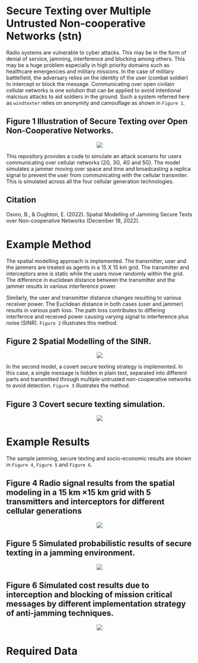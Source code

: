 # Secure Texting over Multiple Untrusted Non-cooperative Networks (stn)
Radio systems are vulnerable to cyber attacks. This may be in the form of denial of service, jamming, interference and blocking among others. This may be a huge problem especially in high priority domains such as healthcare emergencies and military missions. In the case of military battlefield, the adversary relies on the identity of the user (combat soldier) to intercept or block the message. Communicating over open civilain cellular networks is one solution that can be applied to avoid intentional malcious attacks to aid soldiers in the ground. Such a system referred here as `windtexter` relies on anonymity and camouflage as shown in `Figure 1`. 

## Figure 1 Illustration of Secure Texting over Open Non-Cooperative Networks.
<p align="center">
  <img src="/docs/windtexter.png" />
</p>

This repository provides a code to simulate an attack scenario for users communicating over cellular networks (2G, 3G, 4G and 5G). The model simulates a jammer moving over space and time and broadcasting a replica signal to prevent the user from communicating with the cellular transmiter. This is simulated across all the four cellular generation technologies.

Citation
---------
Osoro, B., & Oughton, E. (2022). Spatial Modelling of Jamming Secure Texts over Non-cooperative Networks (December 18, 2022).

Example Method
==============

The spatial modelling approach is implemented. The transmitter, user and the jammers are treated as agents in a 15 X 15 km grid. The transmitter and interceptors aree is static while the users move randomly within the grid. The difference in euclidean distance between the transmitter and the jammer results in various interference power.

Similarly, the user and transmitter distance changes resulting to various receiver power. The Euclidean distance in both cases (user  and jammer) results in various path loss. The path loss contributes to differing interfernce and received power causing varying signal to interference plus noise (SINR). `Figure 2` illustrates this method.

## Figure 2 Spatial Modelling of the SINR.
<p align="center">
  <img src="/docs/Box_model.png" />
</p>

In the second model, a covert secure texting strategy is implemented. In this case, a single message is hidden in plain text, separated into different parts and transmitted through multiple untrusted non-cooperative networks to avoid detection. `Figure 3` illustrates the method.

## Figure 3 Covert secure texting simulation.
<p align="center">
  <img src="/docs/method_covert .png" />
</p>

Example Results
==============

The sample jamming, secure texting and socio-economic results are shown in `Figure 4`, `Figure 5` and `Figure 6`.

## Figure 4 Radio signal results from the spatial modeling in a 15 km ×15 km grid with 5 transmitters and interceptors for different cellular generations 
<p align="center">
  <img src="/docs/loss_profile.png" />
</p>

## Figure 5 Simulated probabilistic results of secure texting in a jamming environment. 
<p align="center">
  <img src="/docs/density_plots.png" />
</p>

## Figure 6 Simulated cost results due to interception and blocking of mission critical messages by different implementation strategy of anti-jamming techniques.
<p align="center">
  <img src="/docs/socio_costs.png" />
</p>

Required Data
==============